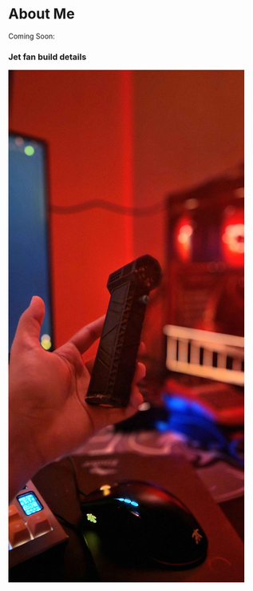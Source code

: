 # About Me

Coming Soon:

### Jet fan build details



![logo](https://github.com/aftwro/Knowledgebase/blob/main/img/20240815_231157.jpg)

